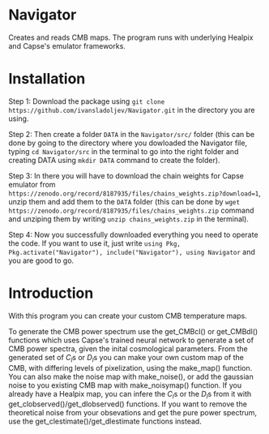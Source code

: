 # Navigator
Creates and reads CMB maps. The program runs with underlying Healpix and Capse's emulator frameworks.


# Installation

Step 1: Download the package using `git clone https://github.com/ivansladoljev/Navigator.git` in the directory you are using.

Step 2: Then create a folder `DATA` in the `Navigator/src/` folder (this can be done by going to the directory where you dowloaded the Navigator file, typing `cd Navigator/src` in the terminal to go into the right folder and creating DATA using  `mkdir DATA` command to create the folder).

Step 3: In there you will have to download the chain weights for Capse emulator from `https://zenodo.org/record/8187935/files/chains_weights.zip?download=1`, unzip them and add them to the `DATA` folder
(this can be done by `wget https://zenodo.org/record/8187935/files/chains_weights.zip` command and unziping them by writing `unzip chains_weights.zip` in the terminal). 

Step 4: Now you successfully downloaded everything you need to operate the code. If you want to use it, just write  `using Pkg, Pkg.activate("Navigator"), include("Navigator"), using Navigator` and you are good to go.


# Introduction 

With this program you can create your custom CMB temperature maps. 


To generate the CMB power spectrum use the get_CMBcl() or get_CMBdl() functions which uses Capse's trained neural network to generate a set of CMB power spectra, given the inital cosmological parameters. 
From the generated set of $`C_l`$s or $`D_l`$s you can make your own custom map of the CMB, with differing levels of pixelization, using the make_map() function. You can also make the noise map with make_noise(), or add the gaussian noise to you existing CMB map with make_noisymap() function.
If you already have a Healpix map, you can infere the $`C_l`$s or the $`D_l`$s from it with get_clobserved()/get_dlobserved() functions. If you want to remove the theoretical noise from your obsevations and get the pure power spectrum, use the get_clestimate()/get_dlestimate functions instead.



